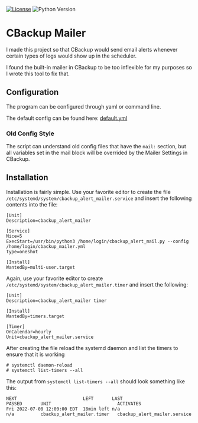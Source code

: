 <!--
SPDX-FileCopyrightText: 2022 Solomon Wagner

SPDX-License-Identifier: LPL-1.02
-->

[![License](https://img.shields.io/badge/License-LPL%201.02-green?style=flat&logo=Open%20Source%20Initiative)](./LICENSE.txt) ![Python Version](https://img.shields.io/badge/Python-≥3-blue?style=flat&logo=python)

# CBackup Mailer

I made this project so that CBackup would send email alerts whenever certain types of logs would show up in the scheduler.

I found the built-in mailer in CBackup to be too inflexible for my purposes so I wrote this tool to fix that.

## Configuration

The program can be configured through yaml or command line.

The default config can be found here: [default.yml](./default.yml)

### Old Config Style

The script can understand old config files that have the `mail:` section, but all variables set in the mail block will be overrided by the Mailer Settings in CBackup.

## Installation

Installation is fairly simple. Use your favorite editor to create the file `/etc/systemd/system/cbackup_alert_mailer.service` and insert the following contents into the file:

```
[Unit]
Description=cbackup_alert_mailer

[Service]
Nice=5
ExecStart=/usr/bin/python3 /home/login/cbackup_alert_mail.py --config /home/login/cbackup_mailer.yml
Type=oneshot

[Install]
WantedBy=multi-user.target
```

Again, use your favorite editor to create `/etc/systemd/system/cbackup_alert_mailer.timer` and insert the following:

```
[Unit]
Description=cbackup_alert_mailer timer

[Install]
WantedBy=timers.target

[Timer]
OnCalendar=hourly
Unit=cbackup_alert_mailer.service
```

After creating the file reload the systemd daemon and list the timers to ensure that it is working
```
# systemctl daemon-reload
# systemctl list-timers --all
```

The output from `systemctl list-timers --all` should look something like this:
```
NEXT                         LEFT       LAST                         PASSED       UNIT                         ACTIVATES
Fri 2022-07-08 12:00:00 EDT  18min left n/a                          n/a          cbackup_alert_mailer.timer   cbackup_alert_mailer.service
```